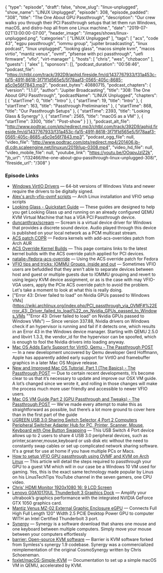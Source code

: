 {
  "type": "episode",
  "draft": false,
  "show_slug": "linux-unplugged",
  "show_name": "LINUX Unplugged",
  "episode": 308,
  "episode_padded": "308",
  "title": "The One About GPU Passthrough",
  "description": "Our crew walks you through their PCI Passthrough setups that let them run Windows, macOS, and distro-hop all from one Linux machine.",
  "date": "2019-07-02T13:00:00-07:00",
  "header_image": "/images/shows/linux-unplugged.png",
  "categories": [
    "LINUX Unplugged"
  ],
  "tags": [
    "acs",
    "code 43",
    "egpu passthrough",
    "iommu group",
    "jupiter broadcasting",
    "linux podcast",
    "linux unplugged",
    "looking glass",
    "macos simple kvm",
    "macos virtio",
    "mantiz venus",
    "ovmf",
    "pfsense with pci passthrough",
    "uefi firmware",
    "vfio",
    "virt-manager"
  ],
  "hosts": [
    "chris",
    "wes",
    "chzbacon"
  ],
  "guests": [
    "alex"
  ],
  "sponsors": [],
  "podcast_duration": "00:56:46",
  "podcast_file": "https://chtbl.com/track/392D9/aphid.fireside.fm/d/1437767933/f31a453c-fa15-491f-8618-3f71f1d565e5/5f78aaf3-0565-405c-8685-a5c0e56f7843.mp3",
  "podcast_bytes": 40880715,
  "podcast_chapters": {
    "version": "1.1.0",
    "author": "Jupiter Broadcasting",
    "title": "308: The One About GPU Passthrough",
    "podcastName": "LINUX Unplugged",
    "chapters": [
      {
        "startTime": 0,
        "title": "Intro"
      },
      {
        "startTime": 19,
        "title": "Intro"
      },
      {
        "startTime": 163,
        "title": "Passthrough Preliminaries"
      },
      {
        "startTime": 868,
        "title": "Our Passthrough Setups"
      },
      {
        "startTime": 2393,
        "title": "Looking Glass & Synergy"
      },
      {
        "startTime": 2565,
        "title": "macOS as a VM"
      },
      {
        "startTime": 3300,
        "title": "Post-show"
      }
    ]
  },
  "podcast_alt_file": "http://www.podtrac.com/pts/redirect.mp3/chtbl.com/track/392D9/aphid.fireside.fm/d/1437767933/f31a453c-fa15-491f-8618-3f71f1d565e5/5f78aaf3-0565-405c-8685-a5c0e56f7843.mp3",
  "podcast_ogg_file": null,
  "video_file": "http://www.podtrac.com/pts/redirect.mp4/201406.jb-dl.cdn.scaleengine.net/linuxun/2019/lup-0308.mp4",
  "video_hd_file": null,
  "video_mobile_file": null,
  "youtube_link": "https://youtu.be/OOqpvJzIZ2k",
  "jb_url": "/132466/the-one-about-gpu-passthrough-linux-unplugged-308/",
  "fireside_url": "/308"
}


### Episode Links

  * [Windows VirtIO Drivers](https://www.linux-kvm.org/page/WindowsGuestDrivers/Download_Drivers "Windows VirtIO Drivers") — 64-bit versions of Windows Vista and newer require the drivers to be digitally signed.
  * [Alex's arch-vfio-ovmf scripts](https://github.com/IronicBadger/arch-vfio-ovmf "Alex's arch-vfio-ovmf scripts") — Arch Linux installation and VFIO setup scripts 
  * [Looking Glass - Quickstart Guide](https://looking-glass.hostfission.com/quickstart "Looking Glass - Quickstart Guide") — These guides are designed to help you get Looking Glass up and running on an already configured QEMU KVM Virtual Machine that has a VGA PCI Passthrough device. 
  * [duncanthrax/scream](https://github.com/duncanthrax/scream#using-ivshmem-between-windows-guest-and-linux-host "duncanthrax/scream") — Scream is a virtual device driver for Windows that provides a discrete sound device. Audio played through this device is published on your local network as a PCM multicast stream. 
  * [ACS patch COPR](https://copr.fedorainfracloud.org/coprs/jlay/kernel-acspatch/ "ACS patch COPR") — Fedora kernels with add-acs-overrides patch from Arch AUR
  * [ACS Override Kernel Builds](https://queuecumber.gitlab.io/linux-acs-override/ "ACS Override Kernel Builds") — This page contains links to the latest kernel builds with the ACS override patch applied for PCI devices. 
  * [natalie-/fedora-acs-override](https://github.com/natalie-/fedora-acs-override "natalie-/fedora-acs-override") — Using the ACS override patch for Fedora
  * [VFIO tips and tricks: IOMMU Groups, inside and out](https://vfio.blogspot.com/2014/08/iommu-groups-inside-and-out.html "VFIO tips and tricks: IOMMU Groups, inside and out") — Sometimes VFIO users are befuddled that they aren't able to separate devices between host and guest or multiple guests due to IOMMU grouping and revert to using legacy KVM device assignment, or as is the case with may VFIO-VGA users, apply the PCIe ACS override patch to avoid the problem. Let's take a moment to look at what this is really doing. 
  * ["Error 43: Driver failed to load" on Nvidia GPUs passed to Windows VMs](https://wiki.archlinux.org/index.php/PCI_passthrough_via_OVMF#%22Error_43:_Driver_failed_to_load%22_on_Nvidia_GPUs_passed_to_Windows_VMs ""Error 43: Driver failed to load" on Nvidia GPUs passed to Windows VMs") — Since version 337.88, Nvidia drivers on Windows check if an hypervisor is running and fail if it detects one, which results in an Error 43 in the Windows device manager. Starting with QEMU 2.5.0 and libvirt 1.3.3, the vendor_id for the hypervisor can be spoofed, which is enough to fool the Nvidia drivers into loading anyway.
  * [Mac OS Adds Early Support for VirtIO, Qemu - The Passthrough POST](https://passthroughpo.st/mac-os-adds-early-support-for-virtio-qemu/ "Mac OS Adds Early Support for VirtIO, Qemu - The Passthrough POST") — In a new development uncovered by Qemu developer Gerd Hoffmann, Apple has apparently added early support for VirtIO and framebuffer graphics in a later Mac OS Mojave release. 
  * [New and Improved Mac OS Tutorial, Part 1 (The Basics) - The Passthrough POST](https://passthroughpo.st/new-and-improved-mac-os-tutorial-part-1-the-basics/ "New and Improved Mac OS Tutorial, Part 1 \(The Basics\) - The Passthrough POST") — Due to certain recent developments, It’s become clear to us that it’s necessary to update and improve our OSX VM guide. A lot’s changed since we wrote it, and rolling in those changes will make the process much more user friendly and accessible to newer VFIO users. 
  * [Mac OS VM Guide Part 2 (GPU Passthrough and Tweaks) - The Passthrough POST](https://passthroughpo.st/mac-os-vm-guide-part-2-gpu-passthrough-and-tweaks/ "Mac OS VM Guide Part 2 \(GPU Passthrough and Tweaks\) - The Passthrough POST") — We’ve made every attempt to make this as straightforward as possible, but there’s a lot more ground to cover here than in the first part of the guide
  * [UGREEN USB 3.0 Sharing Switch Selector 4 Port 2 Computers Peripheral Switcher Adapter Hub for PC, Printer, Scanner, Mouse, Keyboard with One Button Swapping](https://www.amazon.com/UGREEN-Selector-Computers-Peripheral-Switcher/dp/B01N6GD9JO/ref=sr_1_3?keywords=usb+switcher&qid=1561573709&s=gateway&sr=8-3 "UGREEN USB 3.0 Sharing Switch Selector 4 Port 2 Computers Peripheral Switcher Adapter Hub for PC, Printer, Scanner, Mouse, Keyboard with One Button Swapping") — This USB Switch 4 Port device allows up to 2 users to share 4 USB 3.0 peripheral devices, such as printer,scanner,mouse,keyboard or usb disk etc without the need to constantly swap cables or set up complicated network sharing software. It's a great for use at home if you have multiple PCs or Macs.
  * [How to setup VFIO GPU passthrough using OVMF and KVM on Arch Linux](https://blog.linuxserver.io/2017/04/28/how-to-setup-vfio-gpu-passthrough-using-ovmf-and-kvm-on-arch-linux/ "How to setup VFIO GPU passthrough using OVMF and KVM on Arch Linux") — This article will detail the steps required to passthrough your GPU to a guest VM which will in our case be a Windows 10 VM used for gaming. Yes, this is the exact same technology made popular by Linus on his LinusTechTips YouTube channel in the seven gamers, one CPU video.
  * [Chris' HDMI Monitor 1920x1080 16: 9 LCD Screen](https://www.amazon.com/gp/product/B0762NKY3D/ "Chris' HDMI Monitor 1920x1080 16: 9 LCD Screen")
  * [Lenovo G0A10170UL Thunderbolt 3 Graphics Dock](https://www.amazon.com/Lenovo-G0A10170UL-Thunderbolt-Graphics-Dock/dp/B079JFW3YT "Lenovo G0A10170UL Thunderbolt 3 Graphics Dock") — Amplify your ultrabook’s graphics performance with the integrated NVIDIA GeForce GTX 1050 graphics card. 
  * [Mantiz Venus MZ-02 External Graphic Enclosure eGPU](https://www.amazon.com/gp/product/B0745H6GTX/ref=ppx_yo_dt_b_asin_title_o09_s00?ie=UTF8&psc=1 "Mantiz Venus MZ-02 External Graphic Enclosure eGPU") — Connects Full High Full Length 120" Width 2.5 PCIE Desktop Power GPU to computer WITH an Intel Certified Thunderbolt 3 port.
  * [Synergy](https://symless.com/synergy "Synergy") — Synergy is a software download that shares one mouse and one keyboard between multiple computers. Simply move your mouse between your computers effortlessly
  * [barrier: Open-source KVM software](https://github.com/debauchee/barrier "barrier: Open-source KVM software") — Barrier is KVM software forked from Symless's synergy 1.9 codebase. Synergy was a commercialized reimplementation of the original CosmoSynergy written by Chris Schoeneman. 
  * [foxlet/macOS-Simple-KVM](https://github.com/foxlet/macOS-Simple-KVM/ "foxlet/macOS-Simple-KVM") — Documentation to set up a simple macOS VM in QEMU, accelerated by KVM. 


